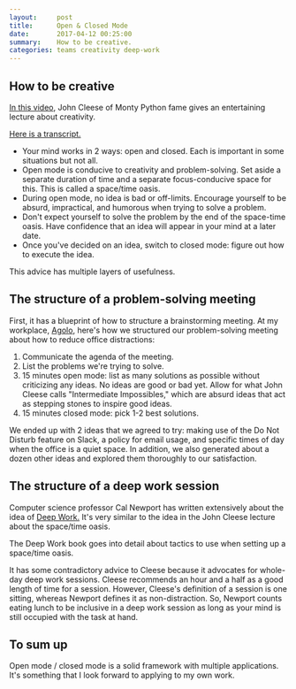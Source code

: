 ```yaml
---
layout:     post
title:      Open & Closed Mode
date:       2017-04-12 00:25:00
summary:    How to be creative.
categories: teams creativity deep-work
---
```


## How to be creative

[In this video](https://vimeo.com/89936101), John Cleese of Monty Python fame gives an entertaining lecture about creativity.

[Here is a transcript.](https://genius.com/John-cleese-lecture-on-creativity-annotated)

- Your mind works in 2 ways: open and closed. Each is important in some situations but not all.
- Open mode is conducive to creativity and problem-solving. Set aside a separate duration of time and a separate focus-conducive space for this. This is called a space/time oasis.
- During open mode, no idea is bad or off-limits. Encourage yourself to be absurd, impractical, and humorous when trying to solve a problem.
- Don't expect yourself to solve the problem by the end of the space-time oasis. Have confidence that an idea will appear in your mind at a later date.
- Once you've decided on an idea, switch to closed mode: figure out how to execute the idea.

This advice has multiple layers of usefulness.

## The structure of a problem-solving meeting

First, it has a blueprint of how to structure a brainstorming meeting. At my workplace, [Agolo](http://agolo.com), here's how we structured our problem-solving meeting about how to reduce office distractions:

1. Communicate the agenda of the meeting.
1. List the problems we're trying to solve.
1. 15 minutes open mode: list as many solutions as possible without criticizing any ideas. No ideas are good or bad yet. Allow for what John Cleese calls "Intermediate Impossibles," which are absurd ideas that act as stepping stones to inspire good ideas.
1. 15 minutes closed mode: pick 1-2 best solutions.

We ended up with 2 ideas that we agreed to try: making use of the Do Not Disturb feature on Slack, a policy for email usage, and specific times of day when the office is a quiet space. In addition, we also generated about a dozen other ideas and explored them thoroughly to our satisfaction.

## The structure of a deep work session

Computer science professor Cal Newport has written extensively about the idea of [Deep Work.](http://calnewport.com/books/deep-work/) It's very similar to the idea in the John Cleese lecture about the space/time oasis.

The Deep Work book goes into detail about tactics to use when setting up a space/time oasis.

It has some contradictory advice to Cleese because it advocates for whole-day deep work sessions. Cleese recommends an hour and a half as a good length of time for a session. However, Cleese's definition of a session is one sitting, whereas Newport defines it as non-distraction. So, Newport counts eating lunch to be inclusive in a deep work session as long as your mind is still occupied with the task at hand.

## To sum up

Open mode / closed mode is a solid framework with multiple applications. It's something that I look forward to applying to my own work.